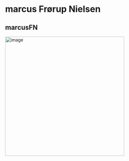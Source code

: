 # marcus Frørup Nielsen
## marcusFN

<img width="385" alt="image" src="https://user-images.githubusercontent.com/113129217/215454257-a627f7a6-ec23-4c8c-b336-24dfbce97041.png">
